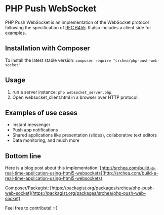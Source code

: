PHP Push WebSocket
==============

PHP Push WebSocket is an implementation of the WebSocket protocol following the specification of [RFC 6455](https://tools.ietf.org/html/rfc6455). It also includes a client side for examples.

Installation with Composer
--------------------------

To install the latest stable version: `composer require "srchea/php-push-web-socket"`

Usage
-----

 1. run a server instance: `php websocket_server.php`.
 2. Open websocket_client.html in a browser over HTTP protocol.

Examples of use cases
--------

 * Instant messenger
 * Push app notifications
 * Shared applications like presentation (slides), collaborative text editors
 * Data monitoring, and much more

Bottom line
---

Here is a blog post about this implementation: [http://srchea.com/build-a-real-time-application-using-html5-websockets](http://srchea.com/build-a-real-time-application-using-html5-websockets)

Composer/Packagist: [https://packagist.org/packages/srchea/php-push-web-socket](https://packagist.org/packages/srchea/php-push-web-socket)

Feel free to contribute! :-)